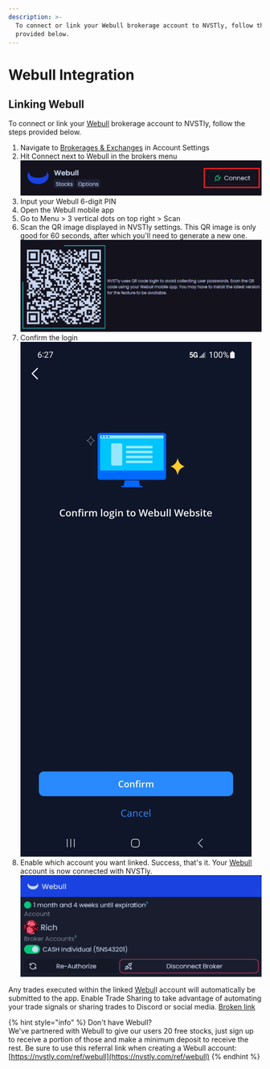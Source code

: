 ```yaml
---
description: >-
  To connect or link your Webull brokerage account to NVSTly, follow the steps
  provided below.
---
```


# Webull Integration

## Linking Webull

To connect or link your [Webull](https://nvstly.com/ref/webull) brokerage account to NVSTly, follow the steps provided below.

1. Navigate to [Brokerages & Exchanges](https://nvstly.com/settings/brokers) in Account Settings
2. Hit Connect next to Webull in the brokers menu\
   ![](<../../.gitbook/assets/image (1) (1) (1) (1).png>)
3. Input your Webull 6-digit PIN
4. Open the Webull mobile app
5. Go to Menu > 3 vertical dots on top right > Scan
6. Scan the QR image displayed in NVSTly settings. This QR image is only good for 60 seconds, after which you'll need to generate a new one.\
   ![](<../../.gitbook/assets/image (2) (1) (1).png>)
7. Confirm the login\
   ![](<../../.gitbook/assets/image (4) (1) (1).png>)
8. Enable which account you want linked. Success, that's it. Your [Webull](https://nvstly.com/ref/webull) account is now connected with NVSTly.\
   ![](<../../.gitbook/assets/image (6).png>)

Any trades executed within the linked [Webul](https://nvstly.com/ref/webull)l account will automatically be submitted to the app. Enable Trade Sharing to take advantage of automating your trade signals or sharing trades to Discord or social media. [Broken link](broken-reference "mention")



{% hint style="info" %}
Don't have Webull?\
We've partnered with Webull to give our users 20 free stocks, just sign up to receive a portion of those and make a minimum deposit to receive the rest. Be sure to use this referral link when creating a Webull account: [https://nvstly.com/ref/webull](https://nvstly.com/ref/webull)
{% endhint %}
